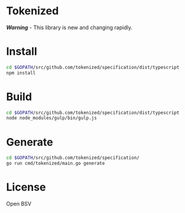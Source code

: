 # Tokenized

***Warning*** - This library is new and changing rapidly.

# Install

```bash
cd $GOPATH/src/github.com/tokenized/specification/dist/typescript
npm install
```

# Build

```bash
cd $GOPATH/src/github.com/tokenized/specification/dist/typescript
node node_modules/gulp/bin/gulp.js
```

# Generate

```bash
cd $GOPATH/src/github.com/tokenized/specification/
go run cmd/tokenized/main.go generate
```

# License

Open BSV
